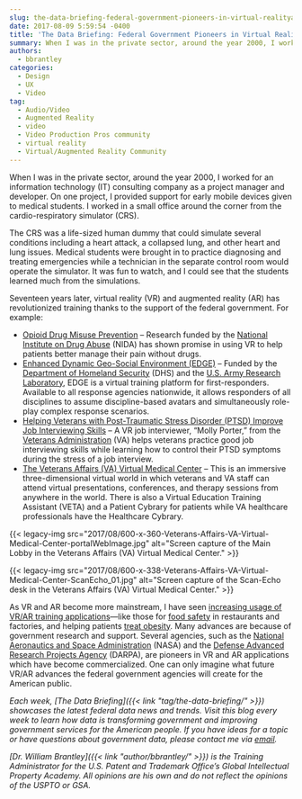 ```yaml
---
slug: the-data-briefing-federal-government-pioneers-in-virtual-realityaugmented-reality-training
date: 2017-08-09 5:59:54 -0400
title: 'The Data Briefing: Federal Government Pioneers in Virtual Reality/Augmented Reality Training'
summary: When I was in the private sector, around the year 2000, I worked for an information technology (IT) consulting company as a project manager and developer. On one project, I provided support for early mobile devices given to medical students. I worked in a small office around the corner from the cardio-respiratory simulator (CRS). The
authors:
  - bbrantley
categories:
  - Design
  - UX
  - Video
tag:
  - Audio/Video
  - Augmented Reality
  - video
  - Video Production Pros community
  - virtual reality
  - Virtual/Augmented Reality Community
---
```


When I was in the private sector, around the year 2000, I worked for an information technology (IT) consulting company as a project manager and developer. On one project, I provided support for early mobile devices given to medical students. I worked in a small office around the corner from the cardio-respiratory simulator (CRS).

The CRS was a life-sized human dummy that could simulate several conditions including a heart attack, a collapsed lung, and other heart and lung issues. Medical students were brought in to practice diagnosing and treating emergencies while a technician in the separate control room would operate the simulator. It was fun to watch, and I could see that the students learned much from the simulations.

Seventeen years later, virtual reality (VR) and augmented reality (AR) has revolutionized training thanks to the support of the federal government. For example:

  * [Opioid Drug Misuse Prevention](https://www.researchgate.net/publication/262874671_How_Can_Virtual_Reality_Interventions_Help_Reduce_Prescription_Opioid_Drug_Misuse) – Research funded by the [National Institute on Drug Abuse](https://www.drugabuse.gov/) (NIDA) has shown promise in using VR to help patients better manage their pain without drugs.
  * [Enhanced Dynamic Geo-Social Environment (EDGE)](https://www.dhs.gov/science-and-technology/enhanced-dynamic-geo-social-environment-edge) – Funded by the [Department of Homeland Security](https://www.dhs.gov/) (DHS) and the [U.S. Army Research Laboratory](http://www.arl.army.mil/), EDGE is a virtual training platform for first-responders. Available to all response agencies nationwide, it allows responders of all disciplines to assume discipline-based avatars and simultaneously role-play complex response scenarios.
  * [Helping Veterans with Post-Traumatic Stress Disorder (PTSD) Improve Job Interviewing Skills](https://www.research.va.gov/currents/0715-6.cfm) – A VR job interviewer, “Molly Porter,” from the [Veterans Administration](https://www.va.gov/) (VA) helps veterans practice good job interviewing skills while learning how to control their PTSD symptoms during the stress of a job interview.
  * [The Veterans Affairs (VA) Virtual Medical Center](https://vavmc.com/) – This is an immersive three-dimensional virtual world in which veterans and VA staff can attend virtual presentations, conferences, and therapy sessions from anywhere in the world. There is also a Virtual Education Training Assistant (VETA) and a Patient Cybrary for patients while VA healthcare professionals have the Healthcare Cybrary.

{{< legacy-img src="2017/08/600-x-360-Veterans-Affairs-VA-Virtual-Medical-Center-portalWebImage.jpg" alt="Screen capture of the Main Lobby in the Veterans Affairs (VA) Virtual Medical Center." >}}

{{< legacy-img src="2017/08/600-x-338-Veterans-Affairs-VA-Virtual-Medical-Center-ScanEcho_01.jpg" alt="Screen capture of the Scan-Echo desk in the Veterans Affairs (VA) Virtual Medical Center." >}}

As VR and AR become more mainstream, I have seen [increasing usage of VR/AR training applications](http://www.clomedia.com/2017/08/03/virtual-reality-in-training-slowly-becoming-a-reality/)—like those for [food safety](https://cals.ncsu.edu/news/food-safety-in-virtual-reality/) in restaurants and factories, and helping patients [treat obesity](http://www.techtimes.com/articles/137321/20160229/virtual-reality-may-help-fight-obesity-epidemic.htm). Many advances are because of government research and support. Several agencies, such as the [National Aeronautics and Space Administration](https://www.nasa.gov/) (NASA) and the [Defense Advanced Research Projects Agency](https://www.darpa.mil/) (DARPA), are pioneers in VR and AR applications which have become commercialized. One can only imagine what future VR/AR advances the federal government agencies will create for the American public.

_Each week, [The Data Briefing]({{< link "tag/the-data-briefing/" >}}) showcases the latest federal data news and trends. Visit this blog every week to learn how data is transforming government and improving government services for the American people. If you have ideas for a topic or have questions about government data, please contact me via [email](mailto:william.brantley@uspto.gov?subject=The%20Data%20Briefing)._

_[Dr. William Brantley]({{< link "author/bbrantley/" >}}) is the Training Administrator for the U.S. Patent and Trademark Office’s Global Intellectual Property Academy. All opinions are his own and do not reflect the opinions of the USPTO or GSA._
